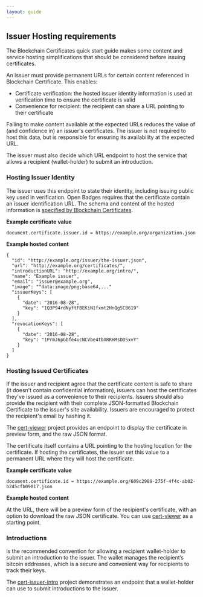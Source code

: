 ```yaml
---
layout: guide
---
```


## Issuer Hosting requirements

The Blockchain Certificates quick start guide makes some content and service hosting simplifications that should be considered before issuing certificates.

An issuer must provide permanent URLs for certain content referenced in Blockchain Certificate. This enables:

*   Certificate verification: the hosted issuer identity information is used at verification time to ensure the certificate is valid
*   Convenience for recipient: the recipient can share a URL pointing to their certificate

Failing to make content available at the expected URLs reduces the value of (and confidence in) an issuer's certificates. The issuer is not required to host this data, but is responsible for ensuring its availability at the expected URL.

The issuer must also decide which URL endpoint to host the service that allows a recipient (wallet-holder) to submit an introduction. 

### Hosting Issuer Identity

The issuer uses this endpoint to state their identity, including issuing public key used in verification. Open Badges requires that the certificate contain an issuer identification URL. The schema and content of the hosted information is [specified by Blockchain Certificates](http://www.blockcerts.org/guide/issuer-id.html). 

**Example certificate value**

```
document.certificate.issuer.id = https://example.org/organization.json
```

**Example hosted content**

```
{
  "id": "http://example.org/issuer/the-issuer.json",
  "url": "http://example.org/certificates/",
  "introductionURL": "http://example.org/intro/",
  "name": "Example issuer",
  "email": "issuer@example.org",
  "image": ""data:image/png;base64,..."
  "issuerKeys": [
    {
      "date": "2016-08-28",
      "key": "1Q3P94rdNyftFBEKiN1fxmt2HnQgSCB619"
    }
  ],
  "revocationKeys": [
    {
      "date": "2016-08-28",
      "key": "1PrmJ6pGbfe4ucNCVbe4tbXRRHMsDDSxvY"
    }
  ]
}
```


### Hosting Issued Certificates

If the issuer and recipient agree that the certificate content is safe to share (it doesn't contain confidential information), issuers can host the certificates they've issued as a convenience to their recipients. Issuers should also provide the recipient with their complete JSON-formatted Blockchain Certificate to the issuer's site availability. Issuers are encouraged to protect the recipient's email by hashing it.

The [cert-viewer](https://github.com/blockchain-certificates/cert-viewer) project provides an endpoint to display the certificate in preview form, and the raw JSON format.

The certificate itself contains a URL pointing to the hosting location for the certificate. If hosting the certificates, the issuer set this value to a permanent URL where they will host the certificate.

**Example certificate value**

```
document.certificate.id = https://example.org/609c2989-275f-4f4c-ab02-b245cfb09017.json
```

**Example hosted content**

At the URL, there will be a preview form of the recipient's certificate, with an option to download the raw JSON certificate. You can use [cert-viewer](https://github.com/blockchain-certificates/cert-viewer) as a starting point.


### Introductions

is the recommended convention for allowing a recipient wallet-holder to submit an introduction to the issuer. The wallet manages the recipient’s bitcoin addresses, which is a secure and convenient way for recipients to track their keys.

The [cert-issuer-intro](https://github.com/blockchain-certificates/cert-issuer-intro) project demonstrates an endpoint that a wallet-holder can use to submit introductions to the issuer.